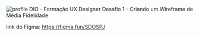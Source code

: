 ![profile](https://github.com/TnLima/dio-midfid/assets/93764492/ed50b8a1-d7d1-42c0-99f4-a3ae21429e85)
DIO - Formação UX Designer
Desafio 1 - Criando um Wireframe de Média Fidelidade

link do Figma: https://figma.fun/SDOSPJ
